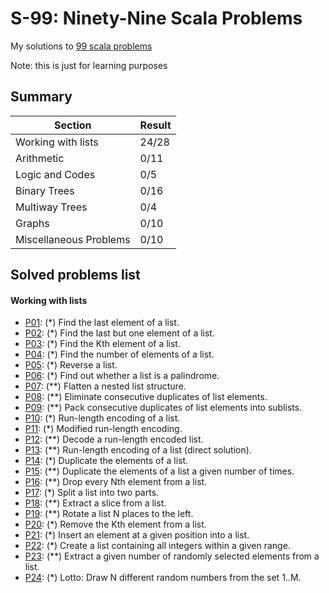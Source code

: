 # S-99: Ninety-Nine Scala Problems

My solutions to [99 scala problems](http://aperiodic.net/phil/scala/s-99)

Note: this is just for learning purposes

## Summary

|Section|Result|
|---|---|
|Working with lists|24/28|
|Arithmetic|0/11|
|Logic and Codes|0/5|
|Binary Trees|0/16|
|Multiway Trees|0/4|
|Graphs|0/10|
|Miscellaneous Problems|0/10|

## Solved problems list

#### Working with lists
- [P01](src/main/scala/pl/ayeo/s99/P01.scala): (*) Find the last element of a list.
- [P02](src/main/scala/pl/ayeo/s99/P02.scala): (*) Find the last but one element of a list.
- [P03](src/main/scala/pl/ayeo/s99/P03.scala): (*) Find the Kth element of a list.
- [P04](src/main/scala/pl/ayeo/s99/P04.scala): (*) Find the number of elements of a list.
- [P05](src/main/scala/pl/ayeo/s99/P05.scala): (*) Reverse a list.
- [P06](src/main/scala/pl/ayeo/s99/P06.scala): (*) Find out whether a list is a palindrome.
- [P07](src/main/scala/pl/ayeo/s99/P07.scala): (**) Flatten a nested list structure.
- [P08](src/main/scala/pl/ayeo/s99/P08.scala): (**) Eliminate consecutive duplicates of list elements.
- [P09](src/main/scala/pl/ayeo/s99/P09.scala): (**) Pack consecutive duplicates of list elements into sublists.
- [P10](src/main/scala/pl/ayeo/s99/P10.scala): (*) Run-length encoding of a list.
- [P11](src/main/scala/pl/ayeo/s99/P11.scala): (*) Modified run-length encoding.
- [P12](src/main/scala/pl/ayeo/s99/P12.scala): (**) Decode a run-length encoded list.
- [P13](src/main/scala/pl/ayeo/s99/P13.scala): (**) Run-length encoding of a list (direct solution).
- [P14](src/main/scala/pl/ayeo/s99/P14.scala): (*) Duplicate the elements of a list.
- [P15](src/main/scala/pl/ayeo/s99/P15.scala): (**) Duplicate the elements of a list a given number of times.
- [P16](src/main/scala/pl/ayeo/s99/P16.scala): (**) Drop every Nth element from a list.
- [P17](src/main/scala/pl/ayeo/s99/P17.scala): (*) Split a list into two parts.
- [P18](src/main/scala/pl/ayeo/s99/P18.scala): (**) Extract a slice from a list.
- [P19](src/main/scala/pl/ayeo/s99/P19.scala): (**) Rotate a list N places to the left.
- [P20](src/main/scala/pl/ayeo/s99/P20.scala): (*) Remove the Kth element from a list.
- [P21](src/main/scala/pl/ayeo/s99/P21.scala): (*) Insert an element at a given position into a list.
- [P22](src/main/scala/pl/ayeo/s99/P22.scala): (*) Create a list containing all integers within a given range.
- [P23](src/main/scala/pl/ayeo/s99/P23.scala): (**) Extract a given number of randomly selected elements from a list.
- [P24](src/main/scala/pl/ayeo/s99/P24.scala): (*) Lotto: Draw N different random numbers from the set 1..M.